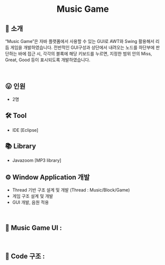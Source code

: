 <h1 align="center">
  Music Game
</h1>


## 👋 소개
“Music Game”은 자바 플랫폼에서 사용할 수 있는 GUI로 AWT와 Swing 활용해서 리듬
게임을 개발하였습니다. 전반적인 GUI구성과 상단에서 내려오는 노드를 하단부에 판단하는
바에 접근 시, 각각의 블록에 해당 키보드를 누르면, 지정한 범위 안의 Miss, Great, Good 
등이 표시되도록 개발하였습니다.

<br>

## 😛 인원
- 2명

## 🛠 Tool
- IDE [Eclipse]

## 📚 Library
- Javazoom [MP3 library]

## ⚙️ Window Application 개발 
- Thread 기반 구조 설계 및 개발 (Thread : Music/Block/Game)
- 게임 구조 설계 및 개발
- GUI 개발, 음원 적용

<br>

## 👀 Music Game UI :

<br>

## 👀 Code 구조 :


